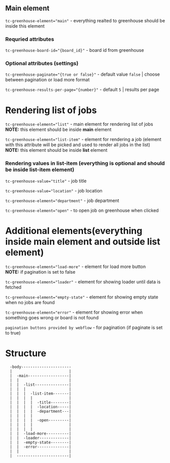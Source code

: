 ## Main element
`tc-greenhouse-element="main"` - everything realted to greenhouse should be inside this element

### Requried attributes
`tc-greenhouse-board-id="{board_id}"` - board id from greenhouse

### Optional attributes (settings)

`tc-greenhouse-paginate="{true or false}"` - default value `false` | choose between pagination or load more format

`tc-greenhouse-results-per-page="{number}"` - default `5` | results per page

# Rendering list of jobs
`tc-greenhouse-element="list"` - main element for rendering list of jobs <br>
**NOTE:** this element should be inside **main** element

`tc-greenhouse-element="list-item"` - element for rendering a job (element with this attribute will be picked and used to render all jobs in the list) <br>
**NOTE:** this element should be inside **list** element

### Rendering values in list-item (everything is optional and should be inside **list-item** element)

`tc-greenhouse-value="title"` - job title

`tc-greenhouse-value="location"` - job location

`tc-greenhouse-element="department"` - job department

`tc-greenhouse-element="open"` - to open job on greenhouse when clicked

# Additional elements(everything inside **main** element and outside **list** element)
`tc-greenhouse-element="load-more"` - element for load more button <br>
**NOTE:** if pagination is set to false

`tc-greenhouse-element="loader"` - element for showing loader until data is fetched

`tc-greenhouse-element="empty-state"` - element for showing empty state when no jobs are found

`tc-greenhouse-element="error"` - element for showing error when something goes wrong or board is not found

`pagination buttons provided by webflow` - for pagination (if paginate is set to true)

# Structure
```
  -body----------------------
  |                         |
  |  -main------------------|
  |  |                      |
  |  |  -list---------------|
  |  |  |                   |
  |  |  |  -list-item-------|
  |  |  |  |                |
  |  |  |  |  -title--------|
  |  |  |  |  -location-----|
  |  |  |  |  -department---|
  |  |  |  |                |
  |  |  |  |  -open---------|
  |  |  |  |                |
  |  |  |  |                |
  |  |  -load-more----------|
  |  |  -loader-------------|
  |  |  -empty-state--------|
  |  |  -error--------------|
  |  |                      |
  |  -----------------------|
```
